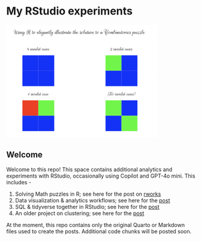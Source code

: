 # My RStudio experiments 

<img src="math.png" alt="Alt Text" width="400" height="300">

## Welcome

Welcome to this repo! This space contains additional analytics and experiments with RStudio, occasionally using Copilot and GPT-4o mini. This includes -
1. Solving Math puzzles in R; see here for the post on [rworks](https://rworks.dev/posts/math-puzzles/)
2. Data visualization & analytics workflows; see here for the [post](https://rviews.rstudio.com/2017/08/14/end-to-end-visualization-using-ggplot2/)
3. SQL & tidyverse together in RStudio; see here for the [post](https://rviews.rstudio.com/2023/04/06/a-data-analyst-workflow-part-1-sql-tidyverse/)
4. An older project on clustering; see here for the [post](https://blog.revolutionanalytics.com/2015/04/r-for-more-powerful-clustering.html)

At the moment, this repo contains only the original Quarto or Markdown files used to create the posts. Additional code chunks will be posted soon. 



